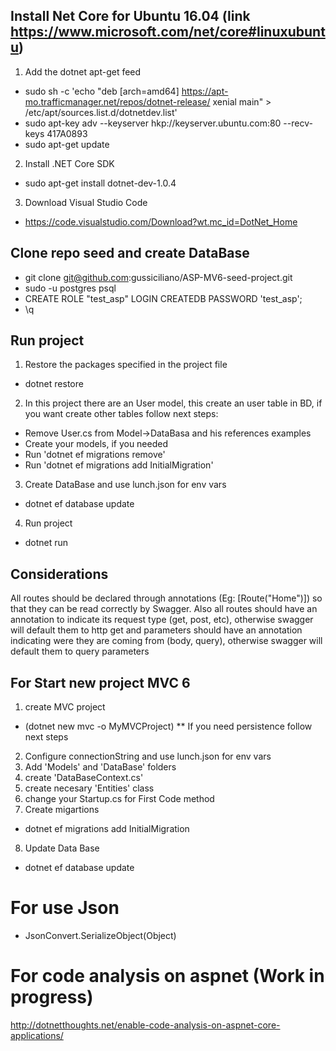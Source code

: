 ## Install Net Core for Ubuntu 16.04 (link https://www.microsoft.com/net/core#linuxubuntu)
1. Add the dotnet apt-get feed
- sudo sh -c 'echo "deb [arch=amd64] https://apt-mo.trafficmanager.net/repos/dotnet-release/ xenial main" > /etc/apt/sources.list.d/dotnetdev.list'
- sudo apt-key adv --keyserver hkp://keyserver.ubuntu.com:80 --recv-keys 417A0893
- sudo apt-get update
2. Install .NET Core SDK
- sudo apt-get install dotnet-dev-1.0.4
3. Download Visual Studio Code
- https://code.visualstudio.com/Download?wt.mc_id=DotNet_Home


## Clone repo seed and create DataBase
- git clone git@github.com:gussiciliano/ASP-MV6-seed-project.git
- sudo -u postgres psql
- CREATE ROLE "test_asp" LOGIN CREATEDB PASSWORD 'test_asp';
- \q


## Run project
1. Restore the packages specified in the project file
- dotnet restore
2. In this project there are an User model, this create an user table in BD, if you want create other tables follow next steps:
- Remove User.cs from Model->DataBasa and his references examples
- Create your models, if you needed
- Run 'dotnet ef migrations remove'
- Run 'dotnet ef migrations add InitialMigration'
3. Create DataBase and use lunch.json for env vars
- dotnet ef database update 
4. Run project
- dotnet run


## Considerations
All routes should be declared through annotations (Eg: [Route("Home")]) so that they can be read correctly by Swagger. Also all routes should have an annotation to indicate its request type (get, post, etc), otherwise swagger will default them to http get and parameters should have an annotation indicating were they are coming from (body, query), otherwise swagger will default them to query parameters


## For Start new project MVC 6
1. create MVC project
- (dotnet new mvc -o MyMVCProject)
** If you need persistence follow next steps
2. Configure connectionString and use lunch.json for env vars
3. Add 'Models' and 'DataBase' folders
4. create 'DataBaseContext.cs'
5. create necesary 'Entities' class
6. change your Startup.cs for First Code method
7. Create migartions
- dotnet ef migrations add InitialMigration
8. Update Data Base
- dotnet ef database update


# For use Json
- JsonConvert.SerializeObject(Object)

# For code analysis on aspnet (Work in progress)
http://dotnetthoughts.net/enable-code-analysis-on-aspnet-core-applications/

